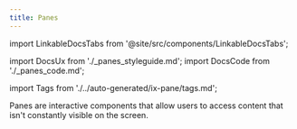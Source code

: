 ```yaml
---
title: Panes
---
```


import LinkableDocsTabs from '@site/src/components/LinkableDocsTabs';

import DocsUx from './\_panes_styleguide.md';
import DocsCode from './\_panes_code.md';

import Tags from './../auto-generated/ix-pane/tags.md';

<Tags />

<!-- introduction start -->
Panes are interactive components that allow users to access content that isn't constantly visible on the screen.
<!-- introduction end -->

<LinkableDocsTabs>
  <DocsUx />
  <DocsCode />
</LinkableDocsTabs>
